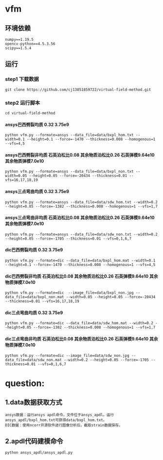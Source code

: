 # vfm
## 环境依赖 
    numpy==1.19.5
    opencv-python==4.5.3.56
    scipy==1.5.4
## 运行
### step1 下载数据
    git clone https://github.com/cj13051859722/virtual-field-method.git
### step2 运行脚本
    cd virtual-field-method
#### ansys巴西劈裂均质 0.32 3.75e9
    python vfm.py --formate=ansys --data_file=data/bxpl_hom.txt --width=0.1 --height=0.1 --force=-1470 --thickness=0.008 --homogenous=1 --vfs=4,5
#### ansys巴西劈裂非均质 石英泊松比0.08 其余物质泊松比0.26 石英弹模9.64e10 其余物质弹模7.0e10
    python vfm.py --formate=ansys --data_file=data/bxpl_non.txt --width=0.05 --height=0.05 --force=-20434 --thickness=0.01 --vfs=16,17,18,19
#### ansys三点弯曲均质 0.32 3.75e9
    python vfm.py --formate=ansys --data_file=data/sdw_hom.txt --width=0.2 --height=0.05 --force=-1382 --thickness=0.008 --homogenous=1 --vfs=1,7
#### ansys三点弯曲非均质 石英泊松比0.08 其余物质泊松比0.26 石英弹模9.64e10 其余物质弹模7.0e10
    python vfm.py --formate=ansys --data_file=data/sdw_non.txt --width=0.2 --height=0.05 --force=-1705 --thickness=0.01 --vfs=0,1,6,7
#### dic巴西劈裂均质 0.32 3.75e9
    python vfm.py --formate=dic --data_file=data/bxpl_hom.mat --width=0.1 --height=0.1 --force=-1470 --thickness=0.008 --homogenous=1 --vfs=4,5
#### dic巴西劈裂非均质 石英泊松比0.08 其余物质泊松比0.26 石英弹模9.64e10 其余物质弹模7.0e10
    python vfm.py --formate=dic  --image_file=data/bxpl_non.jpg --data_file=data/bxpl_non.mat --width=0.05 --height=0.05 --force=-20434 --thickness=0.01 --vfs=16,17,18,19
#### dic三点弯曲均质 0.32 3.75e9
    python vfm.py --formate=dic --data_file=data/sdw_hom.mat --width=0.2 --height=0.05 --force=-1382 --thickness=0.008 --homogenous=1 --vfs=1,7
#### dic三点弯曲非均质 石英泊松比0.08 其余物质泊松比0.26 石英弹模9.64e10 其余物质弹模7.0e10
    python vfm.py --formate=dic --image_file=data/sdw_non.jpg --data_file=data/sdw_non.mat --width=0.2 --height=0.05 --force=-1705 --thickness=0.01 --vfs=0,1,6,7
# question:
## 1.data数据获取方式
    ansys数据：运行ansys apdl命令，文件位于ansys_apdl。运行ansys_apdl/bxpl_hom.txt可获得data/bxpl_hom.txt。
    DIC数据：使用ncorr开源软件进行图像分析后，截取strain数据保存。
## 2.apdl代码建模命令
    python ansys_apdl/ansys_apdl.py
